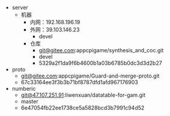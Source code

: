 - server
	- 机器
		- 内网：192.168.196.19
		- 外网：39.103.146.23
			- devel
		- 仓库
			- git@gitee.com:appcpigame/synthesis_and_coc.git
			- devel
			- 5329a2f1da9f6b4600b1a03b6785b0dc3d3d2b27
- proto
	- git@gitee.com:appcpigame/Guard-and-merge-proto.git
	- 67c33164ee3f3b3b71bf8787dfd1afd967176903
- numberic
	- git@47.107.251.91:liwenxuan/datatable-for-gam.git
	- master
	- 6e47054fb22ee1738ce5a5828bcd3b7991c94d52